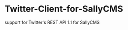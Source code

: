 Twitter-Client-for-SallyCMS
===========================

support for Twitter's REST API 1.1 for SallyCMS
